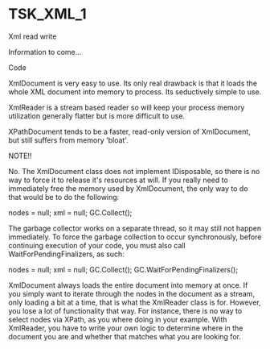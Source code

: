 # TSK_XML_1
Xml read write


Information to come...


Code

XmlDocument is very easy to use. Its only real drawback is that it loads the whole XML document into memory to process. Its seductively simple to use.

XmlReader is a stream based reader so will keep your process memory utilization generally flatter but is more difficult to use.

XPathDocument tends to be a faster, read-only version of XmlDocument, but still suffers from memory 'bloat'.

NOTE!!


No. The XmlDocument class does not implement IDisposable, so there is no way to force it to release it's resources at will. If you really need to immediately free the memory used by XmlDocument, the only way to do that would be to do the following:

nodes = null;
xml = null;
GC.Collect();

The garbage collector works on a separate thread, so it may still not happen immediately. To force the garbage collection to occur synchronously, before continuing execution of your code, you must also call WaitForPendingFinalizers, as such:

nodes = null;
xml = null;
GC.Collect();
GC.WaitForPendingFinalizers();

XmlDocument always loads the entire document into memory at once. If you simply want to iterate through the nodes in the document as a stream, only loading a bit at a time, that is what the XmlReader class is for. However, you lose a lot of functionality that way. For instance, there is no way to select nodes via XPath, as you where doing in your example. With XmlReader, you have to write your own logic to determine where in the document you are and whether that matches what you are looking for.


